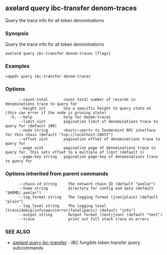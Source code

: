 ## axelard query ibc-transfer denom-traces

Query the trace info for all token denominations

### Synopsis

Query the trace info for all token denominations

```
axelard query ibc-transfer denom-traces [flags]
```

### Examples

```
<appd> query ibc-transfer denom-traces
```

### Options

```
      --count-total       count total number of records in denominations trace to query for
      --height int        Use a specific height to query state at (this can error if the node is pruning state)
  -h, --help              help for denom-traces
      --limit uint        pagination limit of denominations trace to query for (default 100)
      --node string       <host>:<port> to Tendermint RPC interface for this chain (default "tcp://localhost:26657")
      --offset uint       pagination offset of denominations trace to query for
      --page uint         pagination page of denominations trace to query for. This sets offset to a multiple of limit (default 1)
      --page-key string   pagination page-key of denominations trace to query for
```

### Options inherited from parent commands

```
      --chain-id string     The network chain ID (default "axelar")
      --home string         directory for config and data (default "$HOME/.axelar")
      --log_format string   The logging format (json|plain) (default "plain")
      --log_level string    The logging level (trace|debug|info|warn|error|fatal|panic) (default "info")
      --output string       Output format (text|json) (default "text")
      --trace               print out full stack trace on errors
```

### SEE ALSO

- [axelard query ibc-transfer](axelard_query_ibc-transfer.md)	 - IBC fungible token transfer query subcommands

